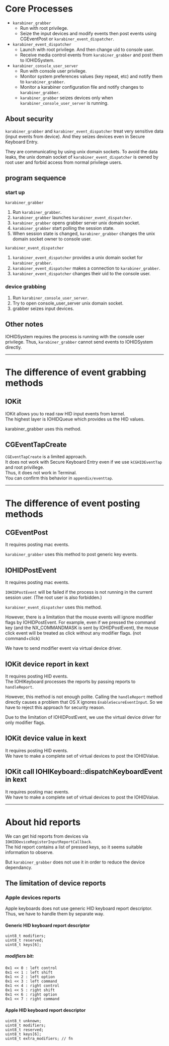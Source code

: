# Core Processes

* `karabiner_grabber`
  * Run with root privilege.
  * Seize the input devices and modify events then post events using CGEventPost or `karabiner_event_dispatcher`.
* `karabiner_event_dispatcher`
  * Launch with root privilege. And then change uid to console user.
  * Receive media control events from `karabiner_grabber` and post them to IOHIDSystem.
* `karabiner_console_user_server`
  * Run with console user privilege.
  * Monitor system preferences values (key repeat, etc) and notify them to `karabiner_grabber`.
  * Monitor a karabiner configuration file and notify changes to `karabiner_grabber`.
  * `karabiner_grabber` seizes devices only when `karabiner_console_user_server` is running.

## About security

`karabiner_grabber` and `karabiner_event_dispatcher` treat very sensitive data (input events from device).
And they seizes devices even in Secure Keyboard Entry.

They are communicating by using unix domain sockets.
To avoid the data leaks, the unix domain socket of `karabiner_event_dispatcher` is owned by root user and forbid access from normal privilege users.

## program sequence

### start up

`karabiner_grabber`

1. Run `karabiner_grabber`.
2. `karabiner_grabber` launches `karabiner_event_dispatcher`.
3. `karabiner_grabber` opens grabber server unix domain socket.
4. `karabiner_grabber` start polling the session state.
5. When session state is changed, `karabiner_grabber` changes the unix domain socket owner to console user.

`karabiner_event_dispatcher`

1. `karabiner_event_dispatcher` provides a unix domain socket for `karabiner_grabber`.
2. `karabiner_event_dispatcher` makes a connection to `karabiner_grabber`.
3. `karabiner_event_dispatcher` changes their uid to the console user.

### device grabbing

1. Run `karabiner_console_user_server`.
2. Try to open console_user_server unix domain socket.
3. grabber seizes input devices.

## Other notes

IOHIDSystem requires the process is running with the console user privilege.
Thus, `karabiner_grabber` cannot send events to IOHIDSystem directly.

--------------------------------------------------------------------------------

# The difference of event grabbing methods

## IOKit

IOKit allows you to read raw HID input events from kernel.<br />
The highest layer is IOHIDQueue which provides us the HID values.

karabiner_grabber uses this method.

## CGEventTapCreate

`CGEventTapCreate` is a limited approach.<br />
It does not work with Secure Keyboard Entry even if we use `kCGHIDEventTap` and root privillege.<br />
Thus, it does not work in Terminal.<br />
You can confirm this behavior in `appendix/eventtap`.

--------------------------------------------------------------------------------

# The difference of event posting methods

## CGEventPost

It requires posting mac events.<br />

`karabiner_grabber` uses this method to post generic key events.


## IOHIDPostEvent

It requires posting mac events.<br />

`IOHIDPostEvent` will be failed if the process is not running in the current session user.
(The root user is also forbidden.)

`karabiner_event_dispatcher` uses this method.

However, there is a limitation that the mouse events will ignore modifier flags by IOHIDPostEvent.
For example, even if we pressed the command key (and the NX_COMMANDMASK is sent by IOHIDPostEvent),
the mouse click event will be treated as click without any modifier flags. (not command+click)

We have to send modifier event via virtual device driver.

## IOKit device report in kext

It requires posting HID events.<br />
The IOHIKeyboard processes the reports by passing reports to `handleReport`.

However, this method is not enough polite.
Calling the `handleReport` method directly causes a problem that OS X ignores `EnableSecureEventInput`.
So we have to reject this approach for security reason.

Due to the limitation of IOHIDPostEvent, we use the virtual device driver for only modifier flags.


## IOKit device value in kext

It requires posting HID events.<br />
We have to make a complete set of virtual devices to post the IOHIDValue.

## IOKit call IOHIKeyboard::dispatchKeyboardEvent in kext

It requires posting mac events.<br />
We have to make a complete set of virtual devices to post the IOHIDValue.

--------------------------------------------------------------------------------

# About hid reports

We can get hid reports from devices via `IOHIDDeviceRegisterInputReportCallback`.<br />
The hid report contains a list of pressed keys, so it seems suitable information to observe.

But `karabiner_grabber` does not use it in order to reduce the device dependancy.

## The limitation of device reports

### Apple devices reports

Apple keyboards does not use generic HID keyboard report descriptor.<br />
Thus, we have to handle them by separate way.

#### Generic HID keyboard report descriptor

```
uint8_t modifiers;
uint8_t reserved;
uint8_t keys[6];
```

##### modifiers bit:

```
0x1 << 0 : left control
0x1 << 1 : left shift
0x1 << 2 : left option
0x1 << 3 : left command
0x1 << 4 : right control
0x1 << 5 : right shift
0x1 << 6 : right option
0x1 << 7 : right command
```

#### Apple HID keyboard report descriptor

```
uint8_t unknown;
uint8_t modifiers;
uint8_t reserved;
uint8_t keys[6];
uint8_t extra_modifiers; // fn
```
